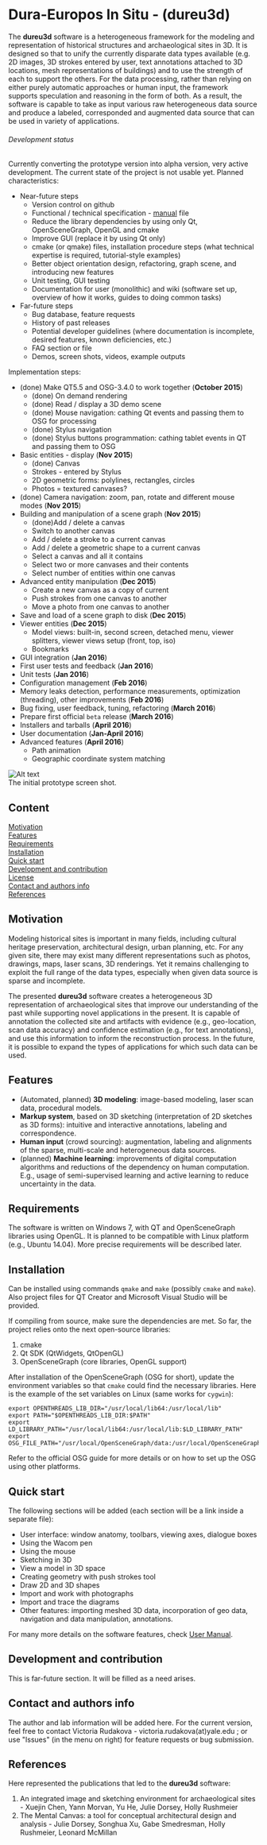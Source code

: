 # Dura-Europos In Situ - (dureu3d) 
The **dureu3d** software is a heterogeneous framework for the modeling and representation of historical structures and archaeological sites in 3D. It is designed so that to unify the currently disparate data types available (e.g. 2D images, 3D strokes entered by user, text annotations attached to 3D locations, mesh representations of buildings) and to use the strength of each to support the others. For the data processing, rather than relying on either purely automatic approaches or human input, the framework supports speculation and reasoning in the form of both. As a result, the software is capable to take as input various raw heterogeneous data source and produce a labeled, corresponded and augmented data source that can be used in variety of applications.

###### Development status
Currently converting the prototype version into alpha version, very active development. The current state of the project is not usable yet. Planned characteristics: 
* Near-future steps
    * Version control on github
    * Functional / technical specification - [manual](https://github.com/vicrucann/dura-europos-insitu/blob/master/doc/manual.md) file
    * Reduce the library dependencies by using only Qt, OpenSceneGraph, OpenGL and cmake
    * Improve GUI (replace it by using Qt only)
    * cmake (or qmake) files, installation procedure steps (what technical expertise is required, tutorial-style examples)
    * Better object orientation design, refactoring, graph scene, and introducing new features
    * Unit testing, GUI testing
    * Documentation for user (monolithic) and wiki (software set up, overview of how it works, guides to doing common tasks)
* Far-future steps
    * Bug database, feature requests 
    * History of past releases 
    * Potential developer guidelines (where documentation is incomplete, desired features, known deficiencies, etc.)
    * FAQ section or file
    * Demos, screen shots, videos, example outputs

Implementation steps:
* (done) Make QT5.5 and OSG-3.4.0 to work together (**October 2015**)
    * (done) On demand rendering
    * (done) Read / display a 3D demo scene
    * (done) Mouse navigation: cathing Qt events and passing them to OSG for processing
    * (done) Stylus navigation
    * (done) Stylus buttons programmation: cathing tablet events in QT and passing them to OSG
* Basic entities - display (**Nov 2015**)
    * (done) Canvas
    * Strokes - entered by Stylus
    * 2D geometric forms: polylines, rectangles, circles 
    * Photos = textured canvases?
* (done) Camera navigation: zoom, pan, rotate and different mouse modes (**Nov 2015**)
* Building and manipulation of a scene graph (**Nov 2015**)
    * (done)Add / delete a canvas
    * Switch to another canvas
    * Add / delete a stroke to a current canvas
    * Add / delete a geometric shape to a current canvas
    * Select a canvas and all it contains
    * Select two or more canvases and their contents
    * Select number of entities within one canvas
* Advanced entity manipulation (**Dec 2015**)
    * Create a new canvas as a copy of current
    * Push strokes from one canvas to another
    * Move a photo from one canvas to another
* Save and load of a scene graph to disk (**Dec 2015**)
* Viewer entities (**Dec 2015**)
    * Model views: built-in, second screen, detached menu, viewer splitters, viewer views setup (front, top, iso)
    * Bookmarks
* GUI integration (**Jan 2016**)
* First user tests and feedback (**Jan 2016**)
* Unit tests (**Jan 2016**)
* Configuration management (**Feb 2016**)
* Memory leaks detection, performance measurements, optimization (threading), other improvements (**Feb 2016**)
* Bug fixing, user feedback, tuning, refactoring (**March 2016**)
* Prepare first official `beta` release (**March 2016**)
* Installers and tarballs (**April 2016**)
* User documentation (**Jan-April 2016**)
* Advanced features (**April 2016**)
    * Path animation
    * Geographic coordinate system matching

![Alt text](https://github.com/vicrucann/dura-europos-insitu/blob/master/doc/gui-orig.png "Prototype GUI screenshot")  
The initial prototype screen shot.

## Content
[Motivation](https://github.com/vicrucann/dura-europos-insitu/#motivation)  
[Features](https://github.com/vicrucann/dura-europos-insitu/#features)  
[Requirements](https://github.com/vicrucann/dura-europos-insitu/#requirements)  
[Installation](https://github.com/vicrucann/dura-europos-insitu/#installation)  
[Quick start](https://github.com/vicrucann/dura-europos-insitu/#quick-start)  
[Development and contribution](https://github.com/vicrucann/dura-europos-insitu/#development-and-contribution)  
[License](https://github.com/vicrucann/dura-europos-insitu/#license)  
[Contact and authors info](https://github.com/vicrucann/dura-europos-insitu/#contact-and-authors-info)  
[References](https://github.com/vicrucann/dura-europos-insitu/#references)  

## Motivation

Modeling historical sites is important in many fields, including cultural heritage preservation, architectural design, urban planning, etc. For any given site, there may exist many different representations such as photos, drawings, maps, laser scans, 3D renderings. Yet it remains challenging to exploit the full range of the data types, especially when given data source is sparse and incomplete.

The presented **dureu3d** software creates a heterogeneous 3D representation of archaeological sites that improve our understanding of the past while supporting novel applications in the present. It is capable of annotation the collected site and artifacts with evidence (e.g., geo-location, scan data accuracy) and confidence estimation (e.g., for text annotations), and use this information to inform the reconstruction process. In the future, it is possible to expand the types of applications for which such data can be used.

## Features

* (Automated, planned) **3D modeling**: image-based modeling, laser scan data, procedural models.
* **Markup system**, based on 3D sketching (interpretation of 2D sketches as 3D forms): intuitive and interactive annotations, labeling and correspondence.
* **Human input** (crowd sourcing): augmentation, labeling and alignments of the sparse, multi-scale and heterogeneous data sources. 
* (planned) **Machine learning**: improvements of digital computation algorithms and reductions of the dependency on human computation. E.g., usage of semi-supervised learning and active learning to reduce uncertainty in the data.

## Requirements

The software is written on Windows 7, with QT and OpenSceneGraph libraries using OpenGL. It is planned to be compatible with Linux platform (e.g., Ubuntu 14.04). More precise requirements will be described later.


## Installation

Can be installed using commands `qmake` and `make` (possibly `cmake` and `make`). Also project files for QT Creator and Microsoft Visual Studio will be provided. 

If compiling from source, make sure the dependencies are met. So far, the project relies onto the next open-source libraries:
1. cmake
2. Qt SDK (QtWidgets, QtOpenGL)
3. OpenSceneGraph (core libraries, OpenGL support)

After installation of the OpenSceneGraph (OSG for short), update the environment variables so that `cmake` could find the necessary libraries. Here is the example of the set variables on Linux (same works for `cygwin`):
```
export OPENTHREADS_LIB_DIR="/usr/local/lib64:/usr/local/lib"  
export PATH="$OPENTHREADS_LIB_DIR:$PATH"  
export LD_LIBRARY_PATH="/usr/local/lib64:/usr/local/lib:$LD_LIBRARY_PATH"  
export OSG_FILE_PATH="/usr/local/OpenSceneGraph/data:/usr/local/OpenSceneGraph/data/Images"  
```
Refer to the official OSG guide for more details or on how to set up the OSG using other platforms.

## Quick start

The following sections will be added (each section will be a link inside a separate file): 
* User interface: window anatomy, toolbars, viewing axes, dialogue boxes
* Using the Wacom pen
* Using the mouse 
* Sketching in 3D
* View a model in 3D space
* Creating geometry with push strokes tool
* Draw 2D and 3D shapes
* Import and work with photographs
* Import and trace the diagrams
* Other features: importing meshed 3D data, incorporation of geo data, navigation and data manipulation, annotations. 

For many more details on the software features, check [User Manual](https://github.com/vicrucann/dura-europos-insitu/blob/master/doc/manual.md).

## Development and contribution 

This is far-future section. It will be filled as a need arises.

## Contact and authors info

The author and lab information will be added here. For the current version, feel free to contact Victoria Rudakova - victoria.rudakova(at)yale.edu ; or use "Issues" (in the menu on right) for feature requests or bug submission.

## References

Here represented the publications that led to the **dureu3d** software:  

1. An integrated image and sketching environment for archaeological sites - Xuejin Chen, Yann Morvan, Yu He, Julie Dorsey, Holly Rushmeier  
2. The Mental Canvas: a tool for conceptual architectural design and analysis - Julie Dorsey, Songhua Xu, Gabe Smedresman, Holly Rushmeier, Leonard McMillan
